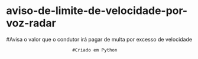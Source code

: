 # aviso-de-limite-de-velocidade-por-voz-radar
#Avisa o valor que o condutor irá pagar de multa por excesso de velocidade 
                             
                             #Criado em Python
                          



